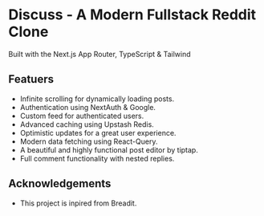 # Discuss - A Modern Fullstack Reddit Clone

Built with the Next.js App Router, TypeScript & Tailwind

## Featuers

- Infinite scrolling for dynamically loading posts.
- Authentication using NextAuth & Google.
- Custom feed for authenticated users.
- Advanced caching using Upstash Redis.
- Optimistic updates for a great user experience.
- Modern data fetching using React-Query.
- A beautiful and highly functional post editor by tiptap.
- Full comment functionality with nested replies.

## Acknowledgements

- This project is inpired from Breadit.
